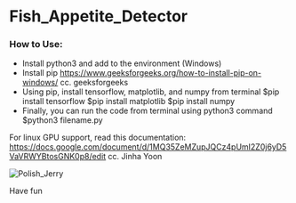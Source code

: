 # Fish_Appetite_Detector

### How to Use:
- Install python3 and add to the environment (Windows)
- Install pip
https://www.geeksforgeeks.org/how-to-install-pip-on-windows/
cc. geeksforgeeks
- Using pip, install tensorflow, matplotlib, and numpy from terminal
$pip install tensorflow
$pip install matplotlib
$pip install numpy
- Finally, you can run the code from terminal using python3 command
$python3 filename.py

For linux GPU support, read this documentation:
https://docs.google.com/document/d/1MQ35ZeMZupJQCz4pUmI2Z0j6yD5VaVRWYBtosGNK0p8/edit
cc. Jinha Yoon

![Polish_Jerry](https://user-images.githubusercontent.com/61461752/193273489-364c907e-07db-42c3-a12a-80e3b219524a.jpg)

Have fun
